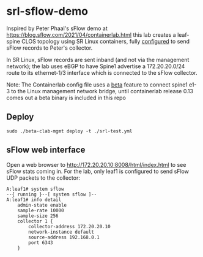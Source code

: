# srl-sflow-demo
Inspired by Peter Phaal's sFlow demo at https://blog.sflow.com/2021/04/containerlab.html this lab creates a leaf-spine CLOS topology using SR Linux containers, fully [configured](https://github.com/jbemmel/srl-sflow-demo/blob/main/leaf1.cfg.json#L1223) to send sFlow records to Peter's collector.

In SR Linux, sFlow records are sent inband (and not via the management network); the lab uses eBGP to have Spine1 advertise a 172.20.20.0/24 route to its ethernet-1/3 interface which is connected to the sFlow collector.

Note: The Containerlab config file uses a [beta](https://github.com/jbemmel/srl-sflow-demo/blob/main/srl-test.yml#L58) feature to connect spine1 e1-3 to the Linux management network bridge, until containerlab release 0.13 comes out a beta binary is included in this repo

## Deploy

`sudo ./beta-clab-mgmt deploy -t ./srl-test.yml`

## sFlow web interface

Open a web browser to http://172.20.20.10:8008/html/index.html to see sFlow stats coming in.
For the lab, only leaf1 is configured to send sFlow UDP packets to the collector:
```
A:leaf1# system sflow                                                                                                                                                                                              
--{ running }--[ system sflow ]--                                                                                                                                                                                  
A:leaf1# info detail                                                                                                                                                                                               
    admin-state enable
    sample-rate 10000
    sample-size 256
    collector 1 {
        collector-address 172.20.20.10
        network-instance default
        source-address 192.168.0.1
        port 6343
    }
```
